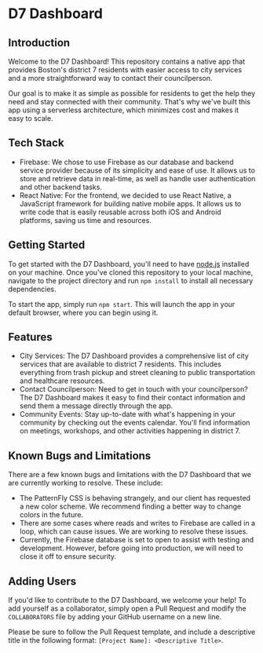 # D7 Dashboard

## Introduction
Welcome to the D7 Dashboard! This repository contains a native app that provides Boston's district 7 residents with easier access to city services and a more straightforward way to contact their councilperson. 

Our goal is to make it as simple as possible for residents to get the help they need and stay connected with their community. That's why we've built this app using a serverless architecture, which minimizes cost and makes it easy to scale.

## Tech Stack
- Firebase: We chose to use Firebase as our database and backend service provider because of its simplicity and ease of use. It allows us to store and retrieve data in real-time, as well as handle user authentication and other backend tasks.
- React Native: For the frontend, we decided to use React Native, a JavaScript framework for building native mobile apps. It allows us to write code that is easily reusable across both iOS and Android platforms, saving us time and resources.

## Getting Started
To get started with the D7 Dashboard, you'll need to have [node.js](https://nodejs.org/) installed on your machine. Once you've cloned this repository to your local machine, navigate to the project directory and run `npm install` to install all necessary dependencies. 

To start the app, simply run `npm start`. This will launch the app in your default browser, where you can begin using it.

## Features
- City Services: The D7 Dashboard provides a comprehensive list of city services that are available to district 7 residents. This includes everything from trash pickup and street cleaning to public transportation and healthcare resources.
- Contact Councilperson: Need to get in touch with your councilperson? The D7 Dashboard makes it easy to find their contact information and send them a message directly through the app.
- Community Events: Stay up-to-date with what's happening in your community by checking out the events calendar. You'll find information on meetings, workshops, and other activities happening in district 7.

## Known Bugs and Limitations
There are a few known bugs and limitations with the D7 Dashboard that we are currently working to resolve. These include:

- The PatternFly CSS is behaving strangely, and our client has requested a new color scheme. We recommend finding a better way to change colors in the future.
- There are some cases where reads and writes to Firebase are called in a loop, which can cause issues. We are working to resolve these issues.
- Currently, the Firebase database is set to open to assist with testing and development. However, before going into production, we will need to close it off to ensure security.

## Adding Users
If you'd like to contribute to the D7 Dashboard, we welcome your help! To add yourself as a collaborator, simply open a Pull Request and modify the `COLLABORATORS` file by adding your GitHub username on a new line.

Please be sure to follow the Pull Request template, and include a descriptive title in the following format: `[Project Name]: <Descriptive Title>`.
